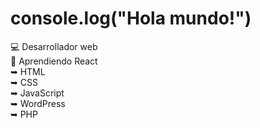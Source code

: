 <h1>console.log("Hola mundo!")</h1>

💻 Desarrollador web
<br>
🌱 Aprendiendo React
<br>
➥ HTML
<br>
➥ CSS
<br>
➥ JavaScript
<br>
➥ WordPress
<br>
➥ PHP
